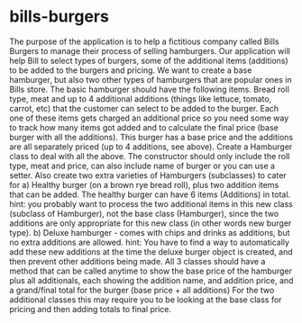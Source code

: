 # bills-burgers
The purpose of the application is to help a fictitious company called Bills Burgers to manage
their process of selling hamburgers.
Our application will help Bill to select types of burgers, some of the additional items (additions) to
be added to the burgers and pricing.
We want to create a base hamburger, but also two other types of hamburgers that are popular ones in Bills store.
The basic hamburger should have the following items.
Bread roll type, meat and up to 4 additional additions (things like lettuce, tomato, carrot, etc) that
the customer can select to be added to the burger.
Each one of these items gets charged an additional price so you need some way to track how many items got added
and to calculate the final price (base burger with all the additions).
This burger has a base price and the additions are all separately priced (up to 4 additions, see above).
Create a Hamburger class to deal with all the above.
The constructor should only include the roll type, meat and price, can also include name of burger or you
can use a setter.
Also create two extra varieties of Hamburgers (subclasses) to cater for
a) Healthy burger (on a brown rye bread roll), plus two addition items that can be added.
The healthy burger can have 6 items (Additions) in total.
hint:  you probably want to process the two additional items in this new class (subclass of Hamburger),
not the base class (Hamburger), since the two additions are only appropriate for this new class
(in other words new burger type).
b) Deluxe hamburger - comes with chips and drinks as additions, but no extra additions are allowed.
hint:  You have to find a way to automatically add these new additions at the time the deluxe burger
object is created, and then prevent other additions being made.
All 3 classes should have a method that can be called anytime to show the base price of the hamburger
plus all additionals, each showing the addition name, and addition price, and a grand/final total for the
burger (base price + all additions)
For the two additional classes this may require you to be looking at the base class for pricing and then
adding totals to final price.
